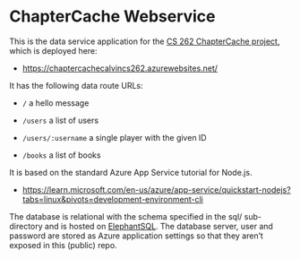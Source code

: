 # ChapterCache Webservice

This is the data service application for the [CS 262 ChapterCache project,](https://github.com/calvin-cs262-fall2023-teamG/Project) which is deployed here:

- https://chaptercachecalvincs262.azurewebsites.net/

It has the following data route URLs:

- `/` a hello message

- `/users` a list of users

- `/users/:username` a single player with the given ID

- `/books` a list of books

It is based on the standard Azure App Service tutorial for Node.js.

- https://learn.microsoft.com/en-us/azure/app-service/quickstart-nodejs?tabs=linux&pivots=development-environment-cli

The database is relational with the schema specified in the sql/ sub-directory and is hosted on [ElephantSQL](https://www.elephantsql.com/). The database server, user and password are stored as Azure application settings so that they aren’t exposed in this (public) repo.

